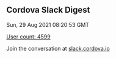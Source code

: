 ## Cordova Slack Digest
Sun, 29 Aug 2021 08:20:53 GMT

[User count: 4599](https://cordova.slack.com/)


Join the conversation at [slack.cordova.io](http://slack.cordova.io/)
